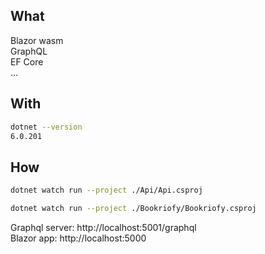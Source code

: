## What
Blazor wasm  
GraphQL  
EF Core  
...

## With
```bash
dotnet --version
6.0.201
```

## How
```bash
dotnet watch run --project ./Api/Api.csproj
```

```bash
dotnet watch run --project ./Bookriofy/Bookriofy.csproj
```

Graphql server: http://localhost:5001/graphql  
Blazor app: http://localhost:5000  